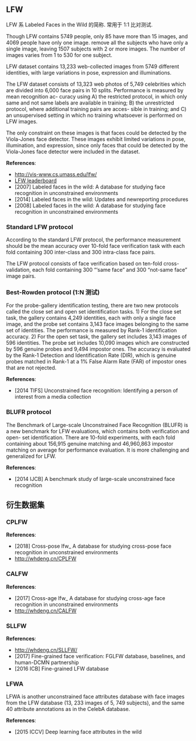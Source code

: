 ## LFW
LFW 系 Labeled Faces in the Wild 的简称. 常用于 1:1 比对测试.

Though LFW contains 5749 people, only 85 have more than 15 images, and 4069 people have only one image.
remove all the subjects who have only a single image, leaving 1507 subjects with 2 or more images.
The number of images varies from 1 to 530 for one subject.

LFW dataset contains 13,233 web-collected images from 5749 different identities, with large variations in pose, expression and illuminations.

The LFW dataset consists of 13,323 web photos of 5,749 celebrities which are divided into 6,000 face pairs in 10 splits. Performance is measured by mean recognition ac- curacy using A) the restricted protocol, in which only same and not same labels are available in training; B) the unrestricted protocol, where additional training pairs are acces- sible in training; and C) an unsupervised setting in which no training whatsoever is performed on LFW images.

The only constraint on these images is that faces could be detected by the Viola-Jones face detector.
These images exhibit limited variations in pose, illumination, and expression, since only faces that could be detected by the Viola-Jones face detector were included in the dataset.


**References**:
- http://vis-www.cs.umass.edu/lfw/
- [LFW leaderboard](http://vis-www.cs.umass.edu/lfw/results.html)
- [2007] Labeled faces in the wild: A database for studying face recognition in unconstrained environments
- [2014] Labeled faces in the wild: Updates and newreporting procedures
- [2008] Labeled faces in the wild: A database for studying face recognition in unconstrained environments


### Standard LFW protocol
According to the standard LFW protocol, the performance measurement should be the mean accuracy over 10-fold face verification task with each fold containing 300 inter-class and 300 intra-class face pairs.

The LFW protocol consists of face verification based on ten-fold cross-validation, each fold containing 300 “‘same face” and 300 “not-same face” image pairs.


### Best-Rowden protocol (1:N 测试)
For the probe-gallery identification testing, there are two new protocols called the close set and open set identification tasks. 1) For the close set task, the gallery contains 4,249 identities, each with only a single face image, and the probe set contains 3,143 face images belonging to the same set of identities. The performance is measured by Rank-1 identification accuracy. 2) For the open set task, the gallery set includes 3,143 images of 596 identities. The probe set includes 10,090 images which are constructed by 596 genuine probes and 9,494 impostor ones. The accuracy is evaluated by the Rank-1 Detection and Identification Rate (DIR), which is genuine probes matched in Rank-1 at a 1% False Alarm Rate (FAR) of impostor ones that are not rejected.

**References**:
- [2014 TIFS] Unconstrained face recognition: Identifying a person of interest from a media collection


### BLUFR protocol
The Benchmark of Large-scale Unconstrained Face Recognition (BLUFR) is a new benchmark for LFW evaluations, which contains both verification and open- set identification. There are 10-fold experiments, with each fold containing about 156,915 genuine matching and 46,960,863 impostor matching on average for performance evaluation. It is more challenging and generalized for LFW.

**References**:
- [2014 IJCB] A benchmark study of large-scale unconstrained face recognition


## 衍生数据集

### CPLFW
**References**:
- [2018] Cross-pose lfw_ A database for studying cross-pose face recognition in unconstrained environments
- http://whdeng.cn/CPLFW


### CALFW
**References**:
- [2017] Cross-age lfw_ A database for studying cross-age face recognition in unconstrained environments
- http://whdeng.cn/CALFW


### SLLFW
**References**:
- http://whdeng.cn/SLLFW/
- [2017] Fine-grained face verification: FGLFW database, baselines, and human-DCMN partnership
- [2016 ICB] Fine-grained LFW database

### LFWA
LFWA is another unconstrained face attributes database with face images from the LFW database (13, 233 images of 5, 749 subjects), and the same 40 attribute annotations as in the CelebA database.

**References**:
- [2015 ICCV] Deep learning face attributes in the wild

